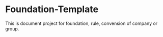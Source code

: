# Foundation-Template
This is document project for foundation, rule, convension of company or group.
